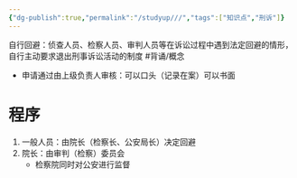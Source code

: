 ```yaml
---
{"dg-publish":true,"permalink":"/studyup///","tags":["知识点","刑诉"]}
---
```


自行回避：侦查人员、检察人员、审判人员等在诉讼过程中遇到法定回避的情形，自行主动要求退出刑事诉讼活动的制度 #背诵/概念 
- 申请通过由上级负责人审核：可以口头（记录在案）可以书面
# 程序
1. 一般人员：由院长（检察长、公安局长）决定回避
2. 院长：由审判（检察）委员会
	- 检察院同时对公安进行监督